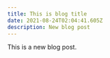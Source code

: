 ```yaml
---
title: This is blog title
date: 2021-08-24T02:04:41.605Z
description: New blog post
---
```

This is a new blog post.